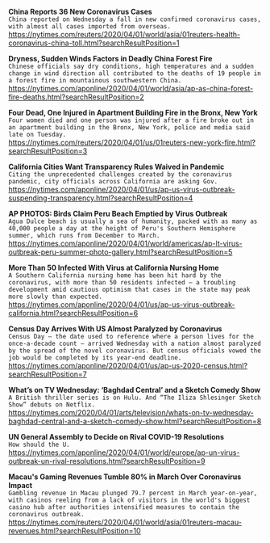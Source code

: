 **China Reports 36 New Coronavirus Cases**\
`China reported on Wednesday a fall in new confirmed coronavirus cases, with almost all cases imported from overseas.`\
https://nytimes.com/reuters/2020/04/01/world/asia/01reuters-health-coronavirus-china-toll.html?searchResultPosition=1

**Dryness, Sudden Winds Factors in Deadly China Forest Fire**\
`Chinese officials say dry conditions, high temperatures and a sudden change in wind direction all contributed to the deaths of 19 people in a forest fire in mountainous southwestern China. `\
https://nytimes.com/aponline/2020/04/01/world/asia/ap-as-china-forest-fire-deaths.html?searchResultPosition=2

**Four Dead, One Injured in Apartment Building Fire in the Bronx, New York**\
`Four women died and one person was injured after a fire broke out in an apartment building in the Bronx, New York, police and media said late on Tuesday.`\
https://nytimes.com/reuters/2020/04/01/us/01reuters-new-york-fire.html?searchResultPosition=3

**California Cities Want Transparency Rules Waived in Pandemic**\
`Citing the unprecedented challenges created by the coronavirus pandemic, city officials across California are asking Gov.`\
https://nytimes.com/aponline/2020/04/01/us/ap-us-virus-outbreak-suspending-transparency.html?searchResultPosition=4

**AP PHOTOS: Birds Claim Peru Beach Emptied by Virus Outbreak**\
`Agua Dulce beach is usually a sea of humanity, packed with as many as 40,000 people a day at the height of Peru's Southern Hemisphere summer, which runs from December to March.`\
https://nytimes.com/aponline/2020/04/01/world/americas/ap-lt-virus-outbreak-peru-summer-photo-gallery.html?searchResultPosition=5

**More Than 50 Infected With Virus at California Nursing Home**\
`A Southern California nursing home has been hit hard by the coronavirus, with more than 50 residents infected — a troubling development amid cautious optimism that cases in the state may peak more slowly than expected.`\
https://nytimes.com/aponline/2020/04/01/us/ap-us-virus-outbreak-california.html?searchResultPosition=6

**Census Day Arrives With US Almost Paralyzed by Coronavirus**\
`Census Day — the date used to reference where a person lives for the once-a-decade count — arrived Wednesday with a nation almost paralyzed by the spread of the novel coronavirus. But census officials vowed the job would be completed by its year-end deadline.`\
https://nytimes.com/aponline/2020/04/01/us/ap-us-2020-census.html?searchResultPosition=7

**What’s on TV Wednesday: ‘Baghdad Central’ and a Sketch Comedy Show**\
`A British thriller series is on Hulu. And “The Iliza Shlesinger Sketch Show” debuts on Netflix.`\
https://nytimes.com/2020/04/01/arts/television/whats-on-tv-wednesday-baghdad-central-and-a-sketch-comedy-show.html?searchResultPosition=8

**UN General Assembly to Decide on Rival COVID-19 Resolutions**\
`How should the U.`\
https://nytimes.com/aponline/2020/04/01/world/europe/ap-un-virus-outbreak-un-rival-resolutions.html?searchResultPosition=9

**Macau's Gaming Revenues Tumble 80% in March Over Coronavirus Impact**\
`Gambling revenue in Macau plunged 79.7 percent in March year-on-year, with casinos reeling from a lack of visitors in the world's biggest casino hub after authorities intensified measures to contain the coronavirus outbreak. `\
https://nytimes.com/reuters/2020/04/01/world/asia/01reuters-macau-revenues.html?searchResultPosition=10

